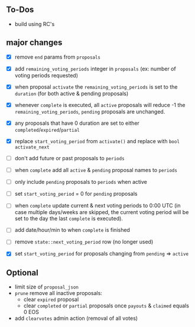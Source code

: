 ## To-Dos

- build using RC's

## major changes

- [x] remove `end` params from `proposals`
- [x] add `remaining_voting_periods` integer in `proposals` (ex: number of voting periods requested)
- [x] when proposal `activate` the `remaining_voting_periods` is set to the `duration` (for both active & pending proposals)
- [x] whenever `complete` is executed, all `active` proposals will reduce -1 the `remaining_voting_periods`, `pending` proposals are unchanged.
- [x] any proposals that have 0 duration are set to either `completed`/`expired`/`partial`
- [x] replace `start_voting_period` from `activate()` and replace with `bool activate_next`
- [ ] don't add future or past proposals to `periods`
- [ ] when `complete` add all `active` & `pending` proposal names to `periods`
- [ ] only include `pending` proposals to `periods` when active
- [ ] set `start_voting_period` = 0 for `pending` proposals
- [ ] when `complete` update current & next voting periods to 0:00 UTC (in case multiple days/weeks are skipped, the current voting period will be set to the day the last `complete` is executed).
- [ ] add date/hour/min to when `complete` is finished
- [ ] remove `state::next_voting_period` row (no longer used)
- [x] set `start_voting_period` for proposals changing from `pending` => `active`


## Optional

- limit size of `proposal_json`
- `prune` remove all inactive proposals:
    - clear `expired` proposal
    - clear `completed` or `partial` proposals once `payouts` & `claimed` equals 0 EOS
- add `clearvotes` admin action (removal of all votes)

